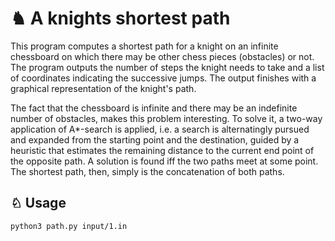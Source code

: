 # ♞ A knights shortest path

This program computes a shortest path for a knight on an infinite chessboard on which there may be other chess pieces (obstacles) or not. The program outputs the number of steps the knight needs to take and a list of coordinates indicating the successive jumps. The output finishes with a graphical representation of the knight's path.  

The fact that the chessboard is infinite and there may be an indefinite number of obstacles, makes this problem interesting. To solve it, a two-way application of A*-search is applied, i.e. a search is alternatingly pursued and expanded from the starting point and the destination, guided by a heuristic that estimates the remaining distance to the current end point of the opposite path. A solution is found iff the two paths meet at some point. The shortest path, then, simply is the concatenation of both paths.

## ♘ Usage
 
```
python3 path.py input/1.in
```

